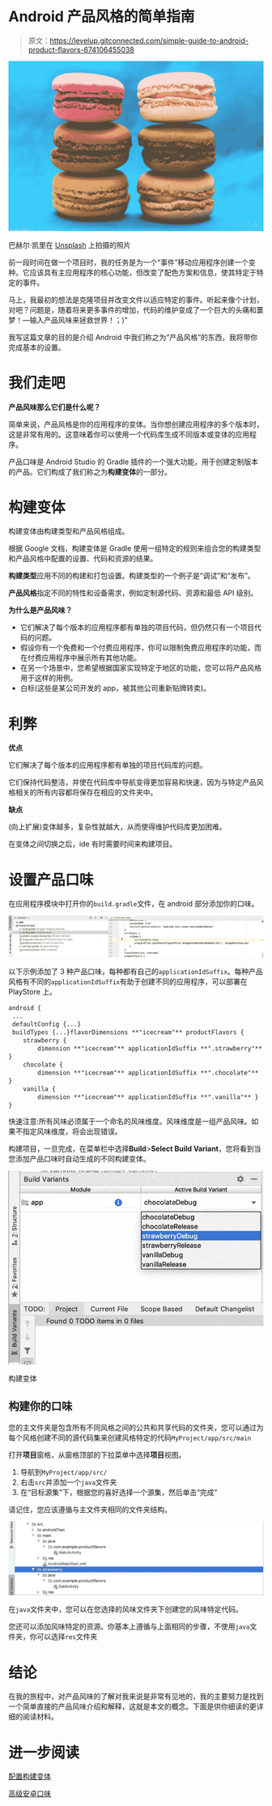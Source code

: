 # Android 产品风格的简单指南

> 原文：<https://levelup.gitconnected.com/simple-guide-to-android-product-flavors-674106455038>

![](img/462ff66af0eb30aca4a81bdcce6752cb.png)

巴赫尔·凯里在 [Unsplash](https://unsplash.com?utm_source=medium&utm_medium=referral) 上拍摄的照片

前一段时间在做一个项目时，我的任务是为一个“事件”移动应用程序创建一个变种。它应该具有主应用程序的核心功能，但改变了配色方案和信息，使其特定于特定的事件。

马上，我最初的想法是克隆项目并改变文件以适应特定的事件。听起来像个计划，对吧？问题是，随着将来更多事件的增加，代码的维护变成了一个巨大的头痛和噩梦！—输入产品风味来拯救世界！；)"

我写这篇文章的目的是介绍 Android 中我们称之为“产品风格”的东西，我将带你完成基本的设置。

# 我们走吧

**产品风味那么它们是什么呢？**

简单来说，产品风格是你的应用程序的变体。当你想创建应用程序的多个版本时，这是非常有用的。这意味着你可以使用一个代码库生成不同版本或变体的应用程序。

产品口味是 Android Studio 的 Gradle 插件的一个强大功能，用于创建定制版本的产品。它们构成了我们称之为**构建变体**的一部分。

# **构建变体**

构建变体由构建类型和产品风格组成。

根据 Google 文档，构建变体是 Gradle 使用一组特定的规则来组合您的构建类型和产品风格中配置的设置、代码和资源的结果。

**构建类型**应用不同的构建和打包设置。构建类型的一个例子是“调试”和“发布”。

**产品风格**指定不同的特性和设备需求，例如定制源代码、资源和最低 API 级别。

**为什么是产品风味？**

*   它们解决了每个版本的应用程序都有单独的项目代码，但仍然只有一个项目代码的问题。
*   假设你有一个免费和一个付费应用程序，你可以限制免费应用程序的功能，而在付费应用程序中展示所有其他功能。
*   在另一个场景中，您希望根据国家实现特定于地区的功能，您可以将产品风格用于这样的用例。
*   白标(这些是某公司开发的 app，被其他公司重新贴牌转卖)。

# **利弊**

**优点**

它们解决了每个版本的应用程序都有单独的项目代码库的问题。

它们保持代码整洁，并使在代码库中导航变得更加容易和快速，因为与特定产品风格相关的所有内容都将保存在相应的文件夹中。

**缺点**

(向上扩展)变体越多，复杂性就越大，从而使得维护代码库更加困难。

在变体之间切换之后，ide 有时需要时间来构建项目。

# **设置产品口味**

在应用程序模块中打开你的`build.gradle`文件，在 android 部分添加你的口味。

![](img/0fb59253b15940b4a18d5234c50e9d4c.png)

以下示例添加了 3 种产品口味，每种都有自己的`applicationIdSuffix`。每种产品风格有不同的`applicationIdSuffix`有助于创建不同的应用程序，可以部署在 PlayStore 上。

```
android {
 ...
 defaultConfig {...}  
 buildTypes {...}flavorDimensions **"icecream"** productFlavors {
    strawberry {
        dimension **"icecream"** applicationIdSuffix **".strawberry"** }
    chocolate {
        dimension **"icecream"** applicationIdSuffix **".chocolate"** }
    vanilla {
        dimension **"icecream"** applicationIdSuffix **".vanilla"** }
}
```

快速注意:所有风味必须属于一个命名的风味维度。风味维度是一组产品风味。如果不指定风味维度，将会出现错误。

构建项目，一旦完成，在菜单栏中选择**Build**>**Select Build Variant**，您将看到当您添加产品口味时自动生成的不同构建变体。

![](img/2efe0b4cb6fb4e75f112e62f858b9f4c.png)

构建变体

## **构建你的口味**

您的主文件夹是包含所有不同风格之间的公共和共享代码的文件夹，您可以通过为每个风格创建不同的源代码集来创建风格特定的代码`MyProject/app/src/main`

打开**项目**窗格，从窗格顶部的下拉菜单中选择**项目**视图。

1.  导航到`MyProject/app/src/`
2.  右击`src`并添加一个`java`文件夹
3.  在“目标源集”下，根据您的喜好选择一个源集，然后单击“完成”

请记住，您应该遵循与主文件夹相同的文件夹结构。

![](img/26793c05b33e81097f41618c0c8eff3e.png)

在`java`文件夹中，您可以在您选择的风味文件夹下创建您的风味特定代码。

您还可以添加风味特定的资源。你基本上遵循与上面相同的步骤，不使用`java`文件夹，你可以选择`res`文件夹

# **结论**

在我的旅程中，对产品风味的了解对我来说是非常有见地的，我的主要努力是找到一个简单直接的产品风味介绍和解释，这就是本文的概念。下面是供你细读的更详细的阅读材料。

# 进一步阅读

[配置构建变体](https://proandroiddev.com/advanced-android-flavors-part-1-building-white-label-apps-on-android-ade16af23bcf)

[高级安卓口味](https://proandroiddev.com/advanced-android-flavors-part-1-building-white-label-apps-on-android-ade16af23bcf)